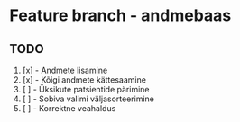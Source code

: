 # Feature branch - andmebaas

## TODO

1. [x] - Andmete lisamine
2. [x] - Kõigi andmete kättesaamine
3. [ ] - Üksikute patsientide pärimine
4. [ ] - Sobiva valimi väljasorteerimine
5. [ ] - Korrektne veahaldus
